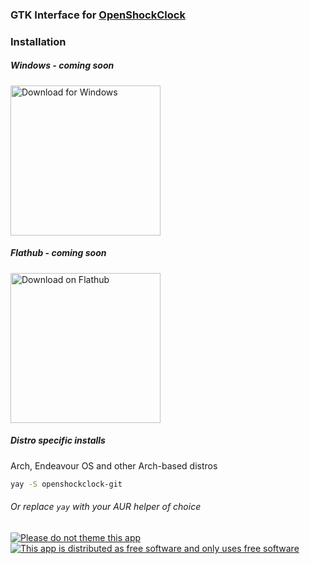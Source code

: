 ### GTK Interface for [OpenShockClock](https://github.com/Arxari/OpenShockClock)

### Installation
##### Windows - coming soon
<a href='https://flathub.org/apps/com.orgname.openshockclock'><img width='240' alt='Download for Windows' src='https://github.com/user-attachments/assets/f050b0df-36f9-43ee-b214-f714b679cd48'/></a>

##### Flathub - coming soon
<a href='https://flathub.org/apps/com.orgname.openshockclock'><img width='240' alt='Download on Flathub' src='https://flathub.org/assets/badges/flathub-badge-en.png'/></a>

##### Distro specific installs
Arch, Endeavour OS and other Arch-based distros
```bash
yay -S openshockclock-git
```
###### Or replace `yay` with your AUR helper of choice

[![Please do not theme this app](https://stopthemingmy.app/badge.svg)](https://stopthemingmy.app) [![This app is distributed as free software and only uses free software](https://no-bullshit-software.github.io/TheBadgeOfFreedom/ShieldOfFreedom.svg)](https://no-bullshit-software.github.io/TheBadgeOfFreedom)
